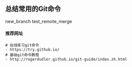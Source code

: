 ## 总结常用的Git命令
new_branch
test_remote_merge
#### 推荐网址
```
# 在线练习git命令
- https://try.github.io/
# 基础git命令教程
- http://rogerdudler.github.io/git-guide/index.zh.html
```
